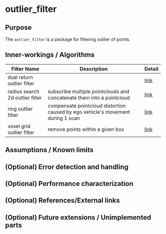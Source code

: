 # outlier_filter

## Purpose

The `outlier_filter` is a package for filtering outlier of points.

## Inner-workings / Algorithms

| Filter Name                     | Description                                                                     | Detail                                       |
| ------------------------------- | ------------------------------------------------------------------------------- | -------------------------------------------- |
| dual return outlier filter      |                                                                                 | [link](./dual-return-outlier-filter.md)      |
| radius search 2d outlier filter | subscribe multiple pointclouds and concatenate them into a pointcloud           | [link](./radius-search-2d-outlier-filter.md) |
| ring outlier filter             | compensate pointcloud distortion caused by ego vehicle's movement during 1 scan | [link](./ring-outlier-filter.md)             |
| voxel grid outlier filter       | remove points within a given box                                                | [link](./voxel-grid-outlier-filter.md)       |

## Assumptions / Known limits

## (Optional) Error detection and handling

## (Optional) Performance characterization

## (Optional) References/External links

## (Optional) Future extensions / Unimplemented parts
